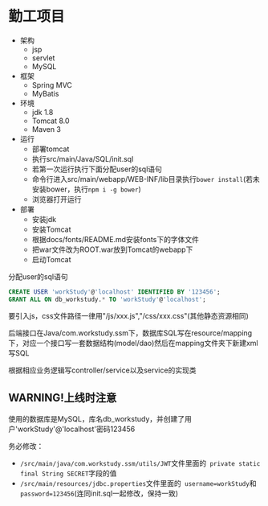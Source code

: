 # 勤工项目

- 架构
    - jsp
    - servlet
    - MySQL
- 框架
    - Spring MVC
    - MyBatis
- 环境
    - jdk 1.8
    - Tomcat 8.0
    - Maven 3
- 运行
    - 部署tomcat
    - 执行src/main/Java/SQL/init.sql
    - 若第一次运行执行下面分配user的sql语句
    - 命令行进入src/main/webapp/WEB-INF/lib目录执行`bower install`(若未安装bower，执行`npm i -g bower`)
    - 浏览器打开运行
- 部署
    - 安装jdk
    - 安装Tomcat
    - 根据docs/fonts/README.md安装fonts下的字体文件
    - 把war文件改为ROOT.war放到Tomcat的webapp下
    - 启动Tomcat

  
分配user的sql语句
```sql
CREATE USER 'workStudy'@'localhost' IDENTIFIED BY '123456';
GRANT ALL ON db_workstudy.* TO 'workStudy'@'localhost';
```

要引入js，css文件路径一律用"/js/xxx.js","/css/xxx.css"(其他静态资源相同)  
  
后端接口在Java/com.workstudy.ssm下，数据库SQL写在resource/mapping下，对应一个接口写一套数据结构(model/dao)然后在mapping文件夹下新建xml写SQL  

根据相应业务逻辑写controller/service以及service的实现类
## WARNING!上线时注意
使用的数据库是MySQL，库名db_workstudy，并创建了用户'workStudy'@'localhost'密码123456  

务必修改：
- `/src/main/java/com.workstudy.ssm/utils/JWT`文件里面的` private static final String SECRET`字段的值
- `/src/main/resources/jdbc.properties`文件里面的` username=workStudy`和`password=123456`(连同init.sql一起修改，保持一致)

